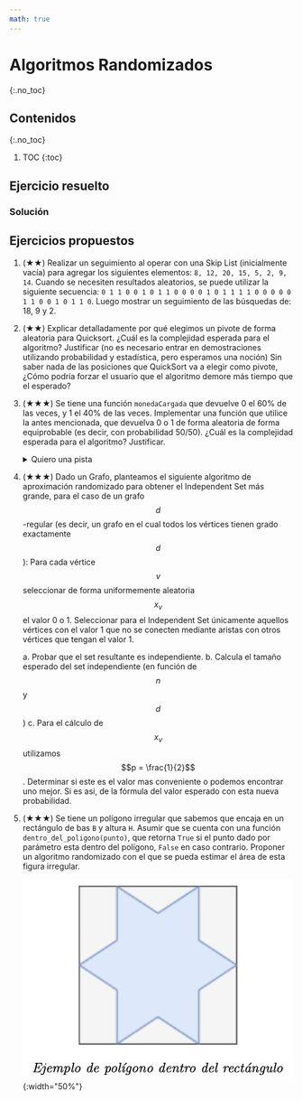```yaml
---
math: true
---
```


# Algoritmos Randomizados
{:.no_toc}


## Contenidos
{:.no_toc}

1. TOC
{:toc}


## Ejercicio resuelto

### Solución

## Ejercicios propuestos

1.  (★★) Realizar un seguimiento al operar con una Skip List (inicialmente vacía) 
    para agregar los siguientes elementos: `8, 12, 20, 15, 5, 2, 9, 14`.
    Cuando se necesiten resultados aleatorios, se puede utilizar la siguiente 
    secuencia: `0 1 1 0 0 1 0 1 1 0 0 0 0 1 0 1 1 1 1 0 0 0 0 0 1 1 0 0 1 0 1 1 0`.
    Luego mostrar un seguimiento de las búsquedas de: 18, 9 y 2.

1.  (★★) Explicar detalladamente por qué elegimos un pivote de forma aleatoria para Quicksort. 
    ¿Cuál es la complejidad esperada para el algoritmo? Justificar (no es necesario entrar en
    demostraciones utilizando probabilidad y estadística, pero esperamos una noción)
    Sin saber nada de las posiciones que QuickSort va a elegir como pivote, ¿Cómo podría forzar 
    el usuario que el algoritmo demore más tiempo que el esperado?

1.  (★★★) Se tiene una función `monedaCargada` que devuelve 0 el 60% de las veces, y 1 el 40% de las veces.
    Implementar una función que utilice la antes mencionada, que devuelva 0 o 1 de forma aleatoria de
    forma equiprobable (es decir, con probabilidad 50/50). ¿Cuál es la complejidad esperada para el algoritmo?
    Justificar. 

    <details>
        <summary>Quiero una pista</summary>
  
            Si ejecuto dos veces la función `monedaCargada`, ¿cuál es la probabilidad de que primero
            salga un 0 y luego un 1? ¿y la de que primero salga 1 y luego un 0?
  
    </details>

1.  (★★★) Dado un Grafo, planteamos el siguiente algoritmo de aproximación randomizado para obtener el Independent
    Set más grande, para el caso de un grafo $$d$$-regular (es decir, un grafo en el cual todos los vértices
    tienen grado exactamente $$d$$):
    Para cada vértice $$v$$ seleccionar de forma uniformemente aleatoria $$x_v$$ el valor 0 o 1.
    Seleccionar para el Independent Set únicamente aquellos vértices con el valor 1 
    que no se conecten mediante aristas con otros vértices que tengan el valor 1.

    a. Probar que el set resultante es independiente.
    b. Calcula el tamaño esperado del set independiente (en función de $$n$$ y $$d$$)
    c. Para el cálculo de $$x_v$$ utilizamos $$p = \frac{1}{2}$$. Determinar si este es el valor mas conveniente 
    o podemos encontrar uno mejor. Si es asi, de la fórmula del valor esperado con esta nueva probabilidad.

1.  (★★★) Se tiene un polígono irregular que sabemos que encaja en un rectángulo de bas `B` y altura `H`.
    Asumir que se cuenta con una función `dentro_del_poligono(punto)`, que retorna `True` si el punto 
    dado por parámetro esta dentro del polígono, `False` en caso contrario. Proponer un algoritmo 
    randomizado con el que se pueda estimar el área de esta figura irregular.

    ![grafo bf](../../assets/img/ejercicios/randomizados1.png){:width="50%"}

